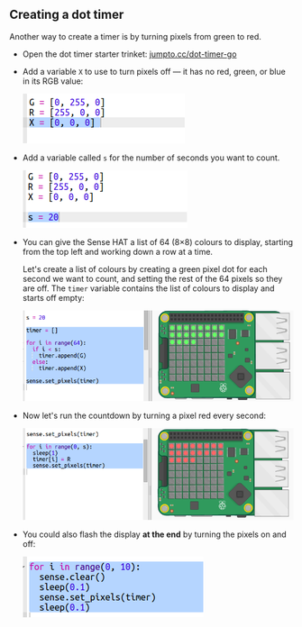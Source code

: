 ## Creating a dot timer

Another way to create a timer is by turning pixels from green to red.

+ Open the dot timer starter trinket: <a href="http://jumpto.cc/dot-timer-go" target="_blank">jumpto.cc/dot-timer-go</a>

+ Add a variable `X` to use to turn pixels off — it has no red, green, or blue in its RGB value:
    
    ![צילום מסך](images/timer-off.png)

+ Add a variable called `s` for the number of seconds you want to count.
    
    ![צילום מסך](images/timer-seconds.png)

+ You can give the Sense HAT a list of 64 (8×8) colours to display, starting from the top left and working down a row at a time.
    
    Let's create a list of colours by creating a green pixel dot for each second we want to count, and setting the rest of the 64 pixels so they are off. The `timer` variable contains the list of colours to display and starts off empty:
    
    ![צילום מסך](images/timer-setup.png)

+ Now let's run the countdown by turning a pixel red every second:
    
    ![צילום מסך](images/timer-turn-red.png)

+ You could also flash the display **at the end** by turning the pixels on and off:
    
    ![צילום מסך](images/timer-flash.png)